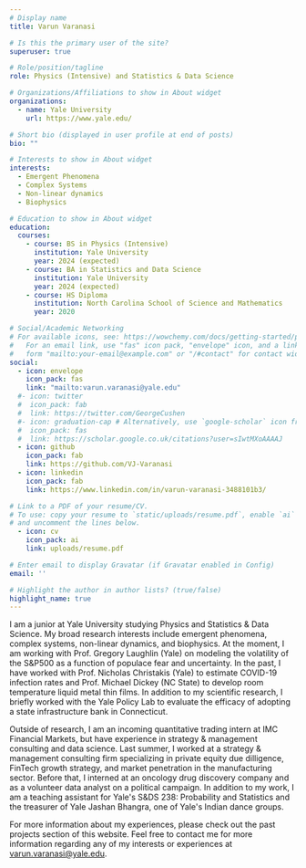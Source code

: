 ```yaml
---
# Display name
title: Varun Varanasi

# Is this the primary user of the site?
superuser: true

# Role/position/tagline
role: Physics (Intensive) and Statistics & Data Science

# Organizations/Affiliations to show in About widget
organizations:
  - name: Yale University
    url: https://www.yale.edu/

# Short bio (displayed in user profile at end of posts)
bio: ""

# Interests to show in About widget
interests:
  - Emergent Phenomena
  - Complex Systems
  - Non-linear dynamics
  - Biophysics

# Education to show in About widget
education:
  courses:
    - course: BS in Physics (Intensive)
      institution: Yale University
      year: 2024 (expected)
    - course: BA in Statistics and Data Science
      institution: Yale University
      year: 2024 (expected)
    - course: HS Diploma
      institution: North Carolina School of Science and Mathematics
      year: 2020

# Social/Academic Networking
# For available icons, see: https://wowchemy.com/docs/getting-started/page-builder/#icons
#   For an email link, use "fas" icon pack, "envelope" icon, and a link in the
#   form "mailto:your-email@example.com" or "/#contact" for contact widget.
social:
  - icon: envelope
    icon_pack: fas
    link: "mailto:varun.varanasi@yale.edu"
  #- icon: twitter
  #  icon_pack: fab
  #  link: https://twitter.com/GeorgeCushen
  #- icon: graduation-cap # Alternatively, use `google-scholar` icon from `ai` icon pack
  #  icon_pack: fas
  #  link: https://scholar.google.co.uk/citations?user=sIwtMXoAAAAJ
  - icon: github
    icon_pack: fab
    link: https://github.com/VJ-Varanasi
  - icon: linkedin
    icon_pack: fab
    link: https://www.linkedin.com/in/varun-varanasi-3488101b3/

# Link to a PDF of your resume/CV.
# To use: copy your resume to `static/uploads/resume.pdf`, enable `ai` icons in `params.toml`,
# and uncomment the lines below.
  - icon: cv
    icon_pack: ai
    link: uploads/resume.pdf

# Enter email to display Gravatar (if Gravatar enabled in Config)
email: ''

# Highlight the author in author lists? (true/false)
highlight_name: true
---
```


I am a junior at Yale University studying Physics and Statistics & Data Science. My broad research interests include emergent phenomena, complex systems, non-linear dynamics, and biophysics. At the moment, I am working with Prof. Gregory Laughlin (Yale) on modeling the volatility of the S&P500 as a function of populace fear and uncertainty. In the past, I have worked with Prof. Nicholas Christakis (Yale) to estimate COVID-19 infection rates and Prof. Michael Dickey (NC State) to develop room temperature liquid metal thin films. In addition to my scientific research, I briefly worked with the Yale Policy Lab to evaluate the efficacy of adopting a state infrastructure bank in Connecticut. 

Outside of research, I am an incoming quantitative trading intern at IMC Financial Markets, but have experience in strategy & management consulting and data science. Last summer, I worked at a strategy & management consulting firm specializing in private equity due dilligence, FinTech growth strategy, and market penetration in the manufacturing sector. Before that, I interned at an oncology drug discovery company and as a volunteer data analyst on a political campaign. In addition to my work, I am a teaching assistant for Yale's S&DS 238: Probability and Statistics and the treasurer of Yale Jashan Bhangra, one of Yale's Indian dance groups. 

For more information about my experiences, please check out the past projects section of this website. Feel free to contact me for more information regarding any of my interests or experiences at varun.varanasi@yale.edu.


